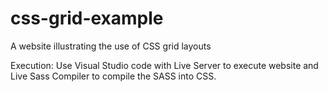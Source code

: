 # css-grid-example
A website illustrating the use of CSS grid layouts

Execution:
Use Visual Studio code with Live Server to execute website and Live Sass Compiler to compile the SASS into CSS.
